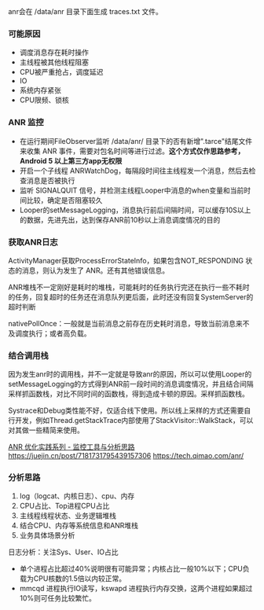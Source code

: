 anr会在 /data/anr 目录下面生成 traces.txt 文件。

### 可能原因
* 调度消息存在耗时操作
* 主线程被其他线程阻塞
* CPU被严重抢占，调度延迟
* IO
* 系统内存紧张
* CPU限频、锁核

### ANR 监控
* 在运行期间FileObserver监听 /data/anr/ 目录下的否有新增".tarce"结尾文件来收集 ANR 事件，需要对包名时间等进行过滤。**这个方式仅作思路参考，Android 5 以上第三方app无权限**
* 开启一个子线程 ANRWatchDog，每隔段时间往主线程发一个消息，然后去检查消息是否被执行
* 监听 SIGNALQUIT 信号，并检测主线程Looper中消息的when变量和当前时间比较，确定是否阻塞较久
* Looper的setMessageLogging，消息执行前后间隔时间，可以缓存10S以上的数据，先进先出，达到保存ANR前10秒以上消息调度情况的目的

### 获取ANR日志
ActivityManager获取ProcessErrorStateInfo，如果包含NOT_RESPONDING 状态的消息，则认为发生了 ANR。还有其他错误信息。

ANR堆栈不一定刚好是耗时的堆栈，可能耗时的任务执行完还在执行一些不耗时的任务，回复超时的任务还在消息队列更后面，此时还没有回复SystemServer的超时判断

nativePollOnce：一般就是当前消息之前存在历史耗时消息，导致当前消息来不及调度执行；或者高负载。

### 结合调用栈
因为发生anr时的调用栈，并不一定就是导致anr的原因，所以可以使用Looper的setMessageLogging的方式得到ANR前一段时间的消息调度情况，并且结合间隔采样抓函数栈，对比不同时间的函数栈，得到造成卡顿的原因。采样抓函数栈。

Systrace和Debug类性能不好，仅适合线下使用。所以线上采样的方式还需要自行开发，例如Thread.getStackTrace内部使用了StackVisitor::WalkStack，可以对其做一些精简来使用。

[ANR 优化实践系列 - 监控工具与分析思路](https://juejin.cn/post/6942665216781975582)
https://juejin.cn/post/7181731795439157306
https://tech.qimao.com/anr/

### 分析思路
1. log（logcat、内核日志）、cpu、内存
2. CPU占比、Top进程CPU占比
3. 主线程线程状态、业务逻辑堆栈
4. 结合CPU、内存等系统信息和ANR堆栈
5. 业务具体场景分析

日志分析：关注Sys、User、IO占比
* 单个进程占比超过40%说明很有可能异常；内核占比一般10%以下；CPU负载为CPU核数的1.5倍以内较正常。
* mmcqd 进程执行IO读写，kswapd 进程执行内存交换，这两个进程如果超过10%则可任务比较繁忙。